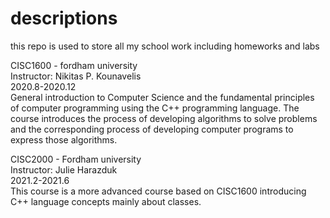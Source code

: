 # descriptions

this repo is used to store all my school work including homeworks and labs 

CISC1600 - fordham university  
Instructor: Nikitas P. Kounavelis <br  />
2020.8-2020.12  
General introduction to Computer Science and the fundamental principles of computer programming using the C++ programming language.
The course introduces the process of developing algorithms to solve problems and the corresponding process of developing computer programs to express those algorithms.

CISC2000 - Fordham university  
Instructor: Julie Harazduk  
2021.2-2021.6  
This course is a more advanced course based on CISC1600 introducing C++ language concepts mainly about classes.
